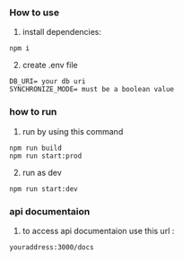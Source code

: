 ### How to use 

1. install dependencies: 

```
npm i
```

2. create .env file

```
DB_URI= your db uri
SYNCHRONIZE_MODE= must be a boolean value

```

### how to run 
1. run by using this command
```
npm run build
npm run start:prod
```
2. run as dev
```
npm run start:dev
```


### api documentaion
1. to access api documentaion use this url : 
```
youraddress:3000/docs
```